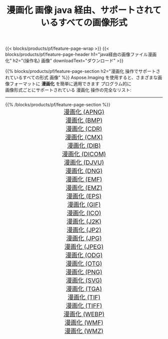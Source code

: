 ﻿---
title: 漫画化 画像 java 経由、サポートされているすべての画像形式 
weight: 3920
url: /ja/java/cartoonify 
lang: ja
langdirlevel: 2
locales: zh-hans,ja,it,ru,de,es,fr,nl,id,lt,pl,pt,vi,tr,ko,zh-hant,ar,hi,th,sv,cs,uk,he
description: Aspose.Imaging を使用すると、java 経由で簡単に 漫画化 イメージを作成できます
---

{{< blocks/products/pf/feature-page-wrap >}}
{{< blocks/products/pf/feature-page-header h1="java経由の画像ファイル漫画化" h2="{操作名} 画像" downloadText="ダウンロード" >}}


{{% blocks/products/pf/feature-page-section  h2="漫画化 操作でサポートされているすべての形式 画像" %}}
Aspose.Imaging を使用すると、さまざまな画像フォーマットに **漫画化** を簡単に適用できます プログラム的に
<br/>
画像形式ごとにサポートされている 漫画化 操作の完全なリスト:
<hr/>
{{% /blocks/products/pf/feature-page-section %}}
<div class="container-fluid productfamilypage bg-gray">
    <div class="convertypes bg-gray agp-content section">
        <div class="container">
		<div class="row other-converters" style="gap: 10px;font-size: 19px;text-align:center;">
		    <div class='col-md-2 other-converter remove-lp remove-rp'><a href="/imaging/ja/java/cartoonify/apng" style="padding:15px;">漫画化 (APNG)</a></div><div class='col-md-2 other-converter remove-lp remove-rp'><a href="/imaging/ja/java/cartoonify/bmp" style="padding:15px;">漫画化 (BMP)</a></div><div class='col-md-2 other-converter remove-lp remove-rp'><a href="/imaging/ja/java/cartoonify/cdr" style="padding:15px;">漫画化 (CDR)</a></div><div class='col-md-2 other-converter remove-lp remove-rp'><a href="/imaging/ja/java/cartoonify/cmx" style="padding:15px;">漫画化 (CMX)</a></div><div class='col-md-2 other-converter remove-lp remove-rp'><a href="/imaging/ja/java/cartoonify/dib" style="padding:15px;">漫画化 (DIB)</a></div><div class='col-md-2 other-converter remove-lp remove-rp'><a href="/imaging/ja/java/cartoonify/dicom" style="padding:15px;">漫画化 (DICOM)</a></div><div class='col-md-2 other-converter remove-lp remove-rp'><a href="/imaging/ja/java/cartoonify/djvu" style="padding:15px;">漫画化 (DJVU)</a></div><div class='col-md-2 other-converter remove-lp remove-rp'><a href="/imaging/ja/java/cartoonify/dng" style="padding:15px;">漫画化 (DNG)</a></div><div class='col-md-2 other-converter remove-lp remove-rp'><a href="/imaging/ja/java/cartoonify/emf" style="padding:15px;">漫画化 (EMF)</a></div><div class='col-md-2 other-converter remove-lp remove-rp'><a href="/imaging/ja/java/cartoonify/emz" style="padding:15px;">漫画化 (EMZ)</a></div><div class='col-md-2 other-converter remove-lp remove-rp'><a href="/imaging/ja/java/cartoonify/eps" style="padding:15px;">漫画化 (EPS)</a></div><div class='col-md-2 other-converter remove-lp remove-rp'><a href="/imaging/ja/java/cartoonify/gif" style="padding:15px;">漫画化 (GIF)</a></div><div class='col-md-2 other-converter remove-lp remove-rp'><a href="/imaging/ja/java/cartoonify/ico" style="padding:15px;">漫画化 (ICO)</a></div><div class='col-md-2 other-converter remove-lp remove-rp'><a href="/imaging/ja/java/cartoonify/j2k" style="padding:15px;">漫画化 (J2K)</a></div><div class='col-md-2 other-converter remove-lp remove-rp'><a href="/imaging/ja/java/cartoonify/jp2" style="padding:15px;">漫画化 (JP2)</a></div><div class='col-md-2 other-converter remove-lp remove-rp'><a href="/imaging/ja/java/cartoonify/jpg" style="padding:15px;">漫画化 (JPG)</a></div><div class='col-md-2 other-converter remove-lp remove-rp'><a href="/imaging/ja/java/cartoonify/jpeg" style="padding:15px;">漫画化 (JPEG)</a></div><div class='col-md-2 other-converter remove-lp remove-rp'><a href="/imaging/ja/java/cartoonify/odg" style="padding:15px;">漫画化 (ODG)</a></div><div class='col-md-2 other-converter remove-lp remove-rp'><a href="/imaging/ja/java/cartoonify/otg" style="padding:15px;">漫画化 (OTG)</a></div><div class='col-md-2 other-converter remove-lp remove-rp'><a href="/imaging/ja/java/cartoonify/png" style="padding:15px;">漫画化 (PNG)</a></div><div class='col-md-2 other-converter remove-lp remove-rp'><a href="/imaging/ja/java/cartoonify/svg" style="padding:15px;">漫画化 (SVG)</a></div><div class='col-md-2 other-converter remove-lp remove-rp'><a href="/imaging/ja/java/cartoonify/tga" style="padding:15px;">漫画化 (TGA)</a></div><div class='col-md-2 other-converter remove-lp remove-rp'><a href="/imaging/ja/java/cartoonify/tif" style="padding:15px;">漫画化 (TIF)</a></div><div class='col-md-2 other-converter remove-lp remove-rp'><a href="/imaging/ja/java/cartoonify/tiff" style="padding:15px;">漫画化 (TIFF)</a></div><div class='col-md-2 other-converter remove-lp remove-rp'><a href="/imaging/ja/java/cartoonify/webp" style="padding:15px;">漫画化 (WEBP)</a></div><div class='col-md-2 other-converter remove-lp remove-rp'><a href="/imaging/ja/java/cartoonify/wmf" style="padding:15px;">漫画化 (WMF)</a></div><div class='col-md-2 other-converter remove-lp remove-rp'><a href="/imaging/ja/java/cartoonify/wmz" style="padding:15px;">漫画化 (WMZ)</a></div>
                </div>
        </div>
    </div>
</div>
<br/>
